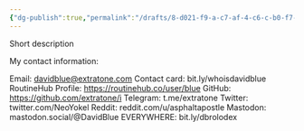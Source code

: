 ```yaml
---
{"dg-publish":true,"permalink":"/drafts/8-d021-f9-a-c7-af-4-c6-c-b0-f7-fc-5-a6-d28-b0-b4/","dgHomeLink":true,"dgPassFrontmatter":false}
---
```



Short description

My contact information:

Email: davidblue@extratone.com
Contact card: bit.ly/whoisdavidblue
RoutineHub Profile: https://routinehub.co/user/blue
GitHub: https://github.com/extratone/i
Telegram: t.me/extratone
Twitter: twitter.com/NeoYokel
Reddit: reddit.com/u/asphaltapostle
Mastodon: mastodon.social/@DavidBlue
EVERYWHERE: bit.ly/dbrolodex